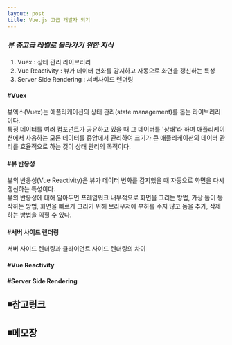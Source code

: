 ```yaml
---
layout: post
title: Vue.js 고급 개발자 되기
---
```


### ***뷰 중고급 레벨로 올라가기 위한 지식***
1. Vuex : 상태 관리 라이브러리  
2. Vue Reactivity : 뷰가 데이터 변화를 감지하고 자동으로 화면을 갱신하는 특성  
3. Server Side Rendering : 서버사이드 렌더링  

#### #Vuex    
뷰엑스(Vuex)는 애플리케이션의 상태 관리(state management)를 돕는 라이브러리이다.  
특정 데이터를 여러 컴포넌트가 공유하고 있을 때 그 데이터를 '상태'라 하며 애플리케이션에서 사용하는 모든 데이터를 중앙에서 관리하여 크기가 큰 애플리케이션의 데이터 관리를 효율적으로 하는 것이 상태 관리의 목적이다.   

#### #뷰 반응성   
뷰의 반응성(Vue Reactivity)은 뷰가 데이터 변화를 감지했을 때 자동으로 화면을 다시 갱신하는 특성이다.  
뷰의 반응성에 대해 알아두면 프레임워크 내부적으로 화면을 그리는 방법, 가상 돔이 동작하는 방법, 화면을 빠르게 그리기 위해 브라우저에 부하를 주지 않고 돔을 추가, 삭제하는 방법을 익힐 수 있다.  


#### #서버 사이드 렌더링
서버 사이드 렌더링과 클라이언트 사이드 렌더링의 차이



#### #Vue Reactivity  

#### #Server Side Rendering



## ◾참고링크  

## ◾메모장
